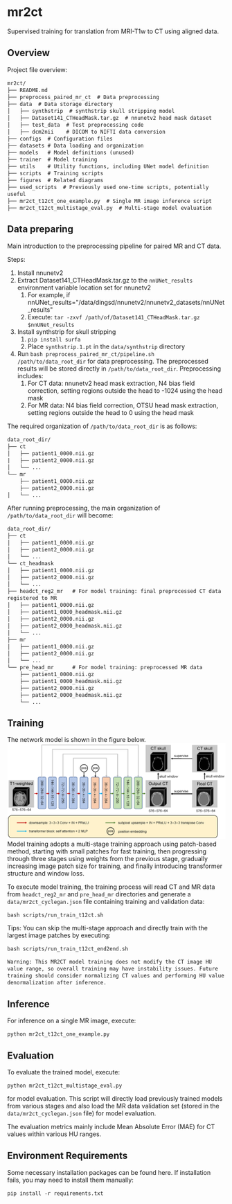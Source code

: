 # mr2ct
Supervised training for translation from MRI-T1w to CT using aligned data.

## Overview
Project file overview:
```
mr2ct/
├── README.md
├── preprocess_paired_mr_ct  # Data preprocessing
├── data  # Data storage directory
│   ├── synthstrip  # synthstrip skull stripping model
│   ├── Dataset141_CTHeadMask.tar.gz  # nnunetv2 head mask dataset
│   ├── test_data  # Test preprocessing code
│   ├── dcm2nii    # DICOM to NIFTI data conversion
├── configs  # Configuration files
├── datasets # Data loading and organization
├── models   # Model definitions (unused)
├── trainer  # Model training
├── utils    # Utility functions, including UNet model definition
├── scripts  # Training scripts
├── figures  # Related diagrams
├── used_scripts  # Previously used one-time scripts, potentially useful
├── mr2ct_t12ct_one_example.py  # Single MR image inference script
├── mr2ct_t12ct_multistage_eval.py  # Multi-stage model evaluation
```

## Data preparing
Main introduction to the preprocessing pipeline for paired MR and CT data.

Steps:
1. Install nnunetv2
2. Extract Dataset141_CTHeadMask.tar.gz to the `nnUNet_results` environment variable location set for nnunetv2
   1. For example, if nnUNet_results="/data/dingsd/nnunetv2/nnunetv2_datasets/nnUNet_results"
   2. Execute: `tar -zxvf /path/of/Dataset141_CTHeadMask.tar.gz $nnUNet_results`
3. Install synthstrip for skull stripping
   1. `pip install surfa`
   2. Place `synthstrip.1.pt` in the `data/synthstrip` directory
4. Run `bash preprocess_paired_mr_ct/pipeline.sh /path/to/data_root_dir` for data preprocessing. The preprocessed results will be stored directly in `/path/to/data_root_dir`. Preprocessing includes:
   1. For CT data: nnunetv2 head mask extraction, N4 bias field correction, setting regions outside the head to -1024 using the head mask
   2. For MR data: N4 bias field correction, OTSU head mask extraction, setting regions outside the head to 0 using the head mask

The required organization of `/path/to/data_root_dir` is as follows:
```
data_root_dir/
├── ct
│   ├── patient1_0000.nii.gz
|   ├── patient2_0000.nii.gz
│   └── ...
└── mr
    ├── patient1_0000.nii.gz
    ├── patient2_0000.nii.gz
│   └── ...
```
After running preprocessing, the main organization of `/path/to/data_root_dir` will become:
```
data_root_dir/
├── ct
│   ├── patient1_0000.nii.gz
│   ├── patient2_0000.nii.gz
│   └── ...
└── ct_headmask
│   ├── patient1_0000.nii.gz
│   ├── patient2_0000.nii.gz
│   └── ...
├── headct_reg2_mr   # For model training: final preprocessed CT data registered to MR
│   ├── patient1_0000.nii.gz
│   ├── patient1_0000_headmask.nii.gz
│   ├── patient2_0000.nii.gz
│   ├── patient2_0000_headmask.nii.gz
│   └── ...
├── mr
│   ├── patient1_0000.nii.gz
│   ├── patient2_0000.nii.gz
│   └── ...
└── pre_head_mr      # For model training: preprocessed MR data
    ├── patient1_0000.nii.gz
    ├── patient1_0000_headmask.nii.gz
    ├── patient2_0000.nii.gz
    ├── patient2_0000_headmask.nii.gz
    └── ...
```

## Training
The network model is shown in the figure below.
![figure](figures/cyclegan_mr2ct_supervise.png)
Model training adopts a multi-stage training approach using patch-based method, starting with small patches for fast training, then progressing through three stages using weights from the previous stage, gradually increasing image patch size for training, and finally introducing transformer structure and window loss.

To execute model training, the training process will read CT and MR data from `headct_reg2_mr` and `pre_head_mr` directories and generate a `data/mr2ct_cyclegan.json` file containing training and validation data:
```
bash scripts/run_train_t12ct.sh
```

Tips: You can skip the multi-stage approach and directly train with the largest image patches by executing:
```
bash scripts/run_train_t12ct_end2end.sh
```

```
Warning: This MR2CT model training does not modify the CT image HU value range, so overall training may have instability issues. Future training should consider normalizing CT values and performing HU value denormalization after inference.
```

## Inference
For inference on a single MR image, execute:
```
python mr2ct_t12ct_one_example.py
```

## Evaluation
To evaluate the trained model, execute:
```
python mr2ct_t12ct_multistage_eval.py
```
for model evaluation. This script will directly load previously trained models from various stages and also load the MR data validation set (stored in the `data/mr2ct_cyclegan.json` file) for model evaluation.

The evaluation metrics mainly include Mean Absolute Error (MAE) for CT values within various HU ranges.


## Environment Requirements
Some necessary installation packages can be found here. If installation fails, you may need to install them manually:
```
pip install -r requirements.txt
```